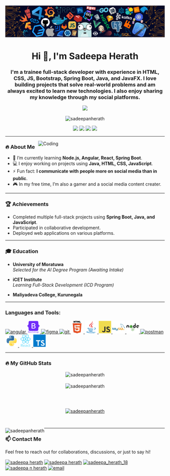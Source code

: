 ![Github Banner](https://github.com/Jaydeep-Yadav/Jaydeep-Yadav/blob/main/banner.png)

<h1 align="center">Hi 👋, I'm Sadeepa Herath</h1>
<h3 align="center">I'm a trainee full-stack developer with experience in HTML, CSS, JS, Bootstrap, Spring Boot, Java, and JavaFX. I love building projects that solve real-world problems and am always excited to learn new technologies. I also enjoy sharing my knowledge through my social platforms.</h3>

<p align="center">
  <a href="https://github.com/DenverCoder1/readme-typing-svg"><img src="https://readme-typing-svg.herokuapp.com?lines=Full+Stack+Developer;Gamer;Social+Meadia+Content+Creater;Always%20learning%20new%20things&center=true&width=380&height=45"></a>
</p>

<p align="center">  
  <img src="https://komarev.com/ghpvc/?username=sadeepanherath&label=Profile%20views&color=0e75b6&style=flat" alt="sadeepanherath" /> 
</p>

<p align="center">
  <img src="https://img.shields.io/badge/Age-20-blue" />
  <img src="https://img.shields.io/badge/Focus-Software%20Development-blue" />
  <img src="https://img.shields.io/badge/Lives-Sri%20Lanka-blue" />
  <img src="https://img.shields.io/badge/Languages-English%20%26%20Sinhala-blue" />
</p>

---

<img align="right" alt="Coding" width="400" src="https://media.licdn.com/dms/image/D5612AQGOmwfIE5mlWA/article-cover_image-shrink_720_1280/0/1674617947228?e=2147483647&v=beta&t=FTU_isQ6VYfV5D_ueFHPWvT8ZqgDeJG3yr8Mi8lpfk0">

### 🔥 About Me
- 🌱 I’m currently learning **Node.js, Angular, React, Spring Boot**.
- 💻 I enjoy working on projects using **Java, HTML, CSS, JavaScript**.
- ⚡ Fun fact: **I communicate with people more on social media than in public**.
- 🎮 In my free time, I’m also a gamer and a social media content creater.

---

### 🏆 Achievements
- Completed multiple full-stack projects using **Spring Boot, Java, and JavaScript**.
- Participated in collaborative development.
- Deployed web applications on various platforms.

---

### 🎓 Education

- **University of Moratuwa**  
  *Selected for the AI Degree Program (Awaiting Intake)*

- **iCET Institute**  
  *Learning Full-Stack Development (ICD Program)*

- **Maliyadeva College, Kurunegala**  
  

---

<h3 align="left">Languages and Tools:</h3>
<p align="left"> <a href="https://angular.io" target="_blank" rel="noreferrer"> <img src="https://angular.io/assets/images/logos/angular/angular.svg" alt="angular" width="40" height="40"/> </a> <a href="https://getbootstrap.com" target="_blank" rel="noreferrer"> <img src="https://raw.githubusercontent.com/devicons/devicon/master/icons/bootstrap/bootstrap-plain-wordmark.svg" alt="bootstrap" width="40" height="40"/> </a> <a href="https://www.figma.com/" target="_blank" rel="noreferrer"> <img src="https://www.vectorlogo.zone/logos/figma/figma-icon.svg" alt="figma" width="40" height="40"/> </a> <a href="https://git-scm.com/" target="_blank" rel="noreferrer"> <img src="https://www.vectorlogo.zone/logos/git-scm/git-scm-icon.svg" alt="git" width="40" height="40"/> </a> <a href="https://www.w3.org/html/" target="_blank" rel="noreferrer"> <img src="https://raw.githubusercontent.com/devicons/devicon/master/icons/html5/html5-original-wordmark.svg" alt="html5" width="40" height="40"/> </a> <a href="https://www.java.com" target="_blank" rel="noreferrer"> <img src="https://raw.githubusercontent.com/devicons/devicon/master/icons/java/java-original.svg" alt="java" width="40" height="40"/> </a> <a href="https://developer.mozilla.org/en-US/docs/Web/JavaScript" target="_blank" rel="noreferrer"> <img src="https://raw.githubusercontent.com/devicons/devicon/master/icons/javascript/javascript-original.svg" alt="javascript" width="40" height="40"/> </a> <a href="https://www.mysql.com/" target="_blank" rel="noreferrer"> <img src="https://raw.githubusercontent.com/devicons/devicon/master/icons/mysql/mysql-original-wordmark.svg" alt="mysql" width="40" height="40"/> </a> <a href="https://nodejs.org" target="_blank" rel="noreferrer"> <img src="https://raw.githubusercontent.com/devicons/devicon/master/icons/nodejs/nodejs-original-wordmark.svg" alt="nodejs" width="40" height="40"/> </a> <a href="https://postman.com" target="_blank" rel="noreferrer"> <img src="https://www.vectorlogo.zone/logos/getpostman/getpostman-icon.svg" alt="postman" width="40" height="40"/> </a> <a href="https://www.python.org" target="_blank" rel="noreferrer"> <img src="https://raw.githubusercontent.com/devicons/devicon/master/icons/python/python-original.svg" alt="python" width="40" height="40"/> </a> <a href="https://reactjs.org/" target="_blank" rel="noreferrer"> <img src="https://raw.githubusercontent.com/devicons/devicon/master/icons/react/react-original-wordmark.svg" alt="react" width="40" height="40"/> </a> <a href="https://www.typescriptlang.org/" target="_blank" rel="noreferrer"> <img src="https://raw.githubusercontent.com/devicons/devicon/master/icons/typescript/typescript-original.svg" alt="typescript" width="40" height="40"/> </a> </p>

---

### 🔥 My GitHub Stats

<p align="center">
  <img align="center" src="https://github-readme-stats.vercel.app/api?username=sadeepanherath&show_icons=true&locale=en" alt="sadeepanherath" />
  <br>
  <br>
  <img align="center" src="https://github-readme-streak-stats.herokuapp.com/?user=sadeepanherath&" alt="sadeepanherath" />
</p>

<br>
<br>

<p align="center"> <a href="https://github.com/ryo-ma/github-profile-trophy"><img src="https://github-profile-trophy.vercel.app/?username=sadeepanherath" alt="sadeepanherath" /></a> </p>

<br>

<p align="right">
  <img align="left" src="https://github-readme-stats.vercel.app/api/top-langs?username=sadeepanherath&show_icons=true&locale=en&layout=compact" alt="sadeepanherath" />
</p>

---

### 📫 Contact Me
Feel free to reach out for collaborations, discussions, or just to say hi!

<p align="left">
<a href="[https://linkedin.com/in/sadeepa-herath](https://www.linkedin.com/in/sadeepa-herath-02ab67310?lipi=urn%3Ali%3Apage%3Ad_flagship3_profile_view_base_contact_details%3BVvOP0mtvTF%2B%2Frh42VstLfg%3D%3D)" target="blank"><img align="center" src="https://raw.githubusercontent.com/rahuldkjain/github-profile-readme-generator/master/src/images/icons/Social/linked-in-alt.svg" alt="sadeepa herath" height="30" width="40" /></a>
<a href="[https://fb.com/sadeepa.herath](https://www.youtube.com/redirect?event=channel_description&redir_token=QUFFLUhqbXB0cVZtWkZ6Y0dtNUdXZTUwMHpfMXQzUUE2Z3xBQ3Jtc0tuWWRMdk54VzM3RllRcWpBUHhRaEdkSmpLb3lrcnpiUExVdzhGbThTNGNwUXhmLTBWWWo3elpCSUVZckJYMEFmRkpsdWxNV3N0VHZPMHFvTXlGZTF2dk1KdHV6M3dEeDlxT00zWTVwZDBoSG1PYlUyYw&q=https%3A%2F%2Fwww.facebook.com%2FSadeepaNHerath%3Fmibextid%3DZbWKwL)" target="blank"><img align="center" src="https://raw.githubusercontent.com/rahuldkjain/github-profile-readme-generator/master/src/images/icons/Social/facebook.svg" alt="sadeepa herath" height="30" width="40" /></a>
<a href="[https://instagram.com/sadeepa_herath_18](https://www.instagram.com/sadeepa_herath_18/)" target="blank"><img align="center" src="https://raw.githubusercontent.com/rahuldkjain/github-profile-readme-generator/master/src/images/icons/Social/instagram.svg" alt="sadeepa_herath_18" height="30" width="40" /></a>
<a href="[https://www.youtube.com/c/sadeepa_n_herath](https://www.youtube.com/channel/UCrpBXjLBkbOmI-6UPaoU7ag)" target="blank"><img align="center" src="https://raw.githubusercontent.com/rahuldkjain/github-profile-readme-generator/master/src/images/icons/Social/youtube.svg" alt="sadeepa n herath" height="30" width="40" /></a>
<a href="mailto:sadeepahearth@gmail.com"><img align="center" src="https://upload.wikimedia.org/wikipedia/commons/4/4e/Gmail_Icon.png" alt="email" height="30" width="40" /></a>
</p>

